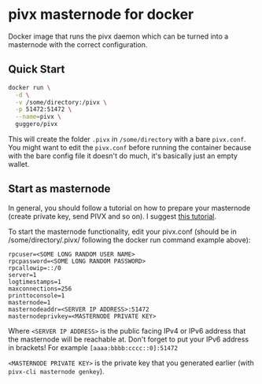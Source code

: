 pivx masternode for docker
===================

Docker image that runs the pivx daemon which can be turned into a masternode with the correct configuration.

Quick Start
-----------

```bash
docker run \
  -d \
  -v /some/directory:/pivx \
  -p 51472:51472 \
  --name=pivx \
  guggero/pivx
```

This will create the folder `.pivx` in `/some/directory` with a bare `pivx.conf`. You might want to edit the `pivx.conf` before running the container because with the bare config file it doesn't do much, it's basically just an empty wallet.

Start as masternode
------------

In general, you should follow a tutorial on how to prepare your masternode (create private key, send PIVX and so on). I suggest [this tutorial](https://pivxmasternode.org/2017/03/08/step-step-guide-setting-masternode/).

To start the masternode functionality, edit your pivx.conf (should be in /some/directory/.pivx/ following the docker run command example above):

```
rpcuser=<SOME LONG RANDOM USER NAME>
rpcpassword=<SOME LONG RANDOM PASSWORD>
rpcallowip=::/0
server=1
logtimestamps=1
maxconnections=256
printtoconsole=1
masternode=1
masternodeaddr=<SERVER IP ADDRESS>:51472
masternodeprivkey=<MASTERNODE PRIVATE KEY>
```

Where `<SERVER IP ADDRESS>` is the public facing IPv4 or IPv6 address that the masternode will be reachable at.
Don't forget to put your IPv6 address in brackets! For example `[aaaa:bbbb:cccc::0]:51472`

`<MASTERNODE PRIVATE KEY>` is the private key that you generated earlier (with `pivx-cli masternode genkey`).
